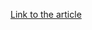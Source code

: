 [Link to the article](https://krebsonsecurity.com/2024/12/how-to-lose-a-fortune-with-just-one-bad-click/)
